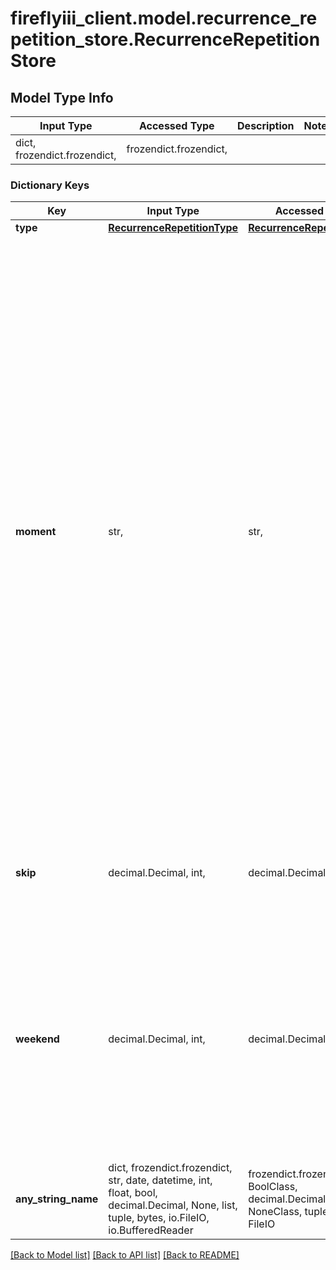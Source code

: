 # fireflyiii_client.model.recurrence_repetition_store.RecurrenceRepetitionStore

## Model Type Info
Input Type | Accessed Type | Description | Notes
------------ | ------------- | ------------- | -------------
dict, frozendict.frozendict,  | frozendict.frozendict,  |  | 

### Dictionary Keys
Key | Input Type | Accessed Type | Description | Notes
------------ | ------------- | ------------- | ------------- | -------------
**type** | [**RecurrenceRepetitionType**](RecurrenceRepetitionType.md) | [**RecurrenceRepetitionType**](RecurrenceRepetitionType.md) |  | 
**moment** | str,  | str,  | Information that defined the type of repetition. - For &#x27;daily&#x27;, this is empty. - For &#x27;weekly&#x27;, it is day of the week between 1 and 7 (Monday - Sunday). - For &#x27;ndom&#x27;, it is &#x27;1,2&#x27; or &#x27;4,5&#x27; or something else, where the first number is the week in the month, and the second number is the day in the week (between 1 and 7). &#x27;2,3&#x27; means: the 2nd Wednesday of the month - For &#x27;monthly&#x27; it is the day of the month (1 - 31) - For yearly, it is a full date, ie &#x27;2018-09-17&#x27;. The year you use does not matter.  | 
**skip** | decimal.Decimal, int,  | decimal.Decimal,  | How many occurrences to skip. 0 means skip nothing. 1 means every other. | [optional] value must be a 32 bit integer
**weekend** | decimal.Decimal, int,  | decimal.Decimal,  | How to respond when the recurring transaction falls in the weekend. Possible values: 1. Do nothing, just create it 2. Create no transaction. 3. Skip to the previous Friday. 4. Skip to the next Monday.  | [optional] value must be a 32 bit integer
**any_string_name** | dict, frozendict.frozendict, str, date, datetime, int, float, bool, decimal.Decimal, None, list, tuple, bytes, io.FileIO, io.BufferedReader | frozendict.frozendict, str, BoolClass, decimal.Decimal, NoneClass, tuple, bytes, FileIO | any string name can be used but the value must be the correct type | [optional]

[[Back to Model list]](../../README.md#documentation-for-models) [[Back to API list]](../../README.md#documentation-for-api-endpoints) [[Back to README]](../../README.md)

